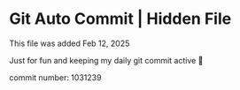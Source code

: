 # Git Auto Commit | Hidden File

This file was added Feb 12, 2025

Just for fun and keeping my daily git commit active 🤪

commit number: 1031239
